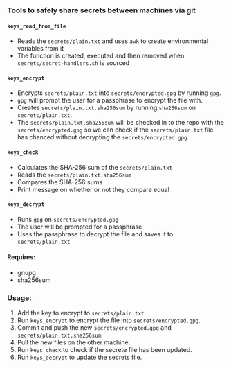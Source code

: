 ### Tools to safely share secrets between machines via git

#### `keys_read_from_file`
* Reads the `secrets/plain.txt` and uses `awk` to create environmental variables from it
* The function is created, executed and then removed when `secrets/secret-handlers.sh` is sourced

#### `keys_encrypt`
* Encrypts `secrets/plain.txt` into `secrets/encrypted.gpg` by running `gpg`.
* `gpg` will prompt the user for a passphrase to encrypt the file with.
* Creates `secrets/plain.txt.sha256sum` by running `sha256sum` on `secrets/plain.txt`.
* The `secrets/plain.txt.sha256sum` will be checked in to the repo with the `secrets/encrypted.gpg`
  so we can check if the `secrets/plain.txt` file has chanced without decrypting the `secrets/encrypted.gpg`.

#### `keys_check`
* Calculates the SHA-256 sum of the `secrets/plain.txt`
* Reads the `secrets/plain.txt.sha256sum`
* Compares the SHA-256 sums
* Print message on whether or not they compare equal 

#### `keys_decrypt`
* Runs `gpg` on `secrets/encrypted.gpg` 
* The user will be prompted for a passphrase
* Uses the passphrase to decrypt the file and saves it to `secrets/plain.txt`

#### Requires: 
  * gnupg
  * sha256sum

### Usage:

1. Add the key to encrypt to `secrets/plain.txt`.
1. Run `keys_encrypt` to encrypt the file into `secrets/encrypted.gpg`.
1. Commit and push the new `secrets/encrypted.gpg` and `secrets/plain.txt.sha256sum`.
1. Pull the new files on the other machine.
1. Run `keys_check` to check if the secrete file has been updated.
1. Run `keys_decrypt` to update the secrets file.

